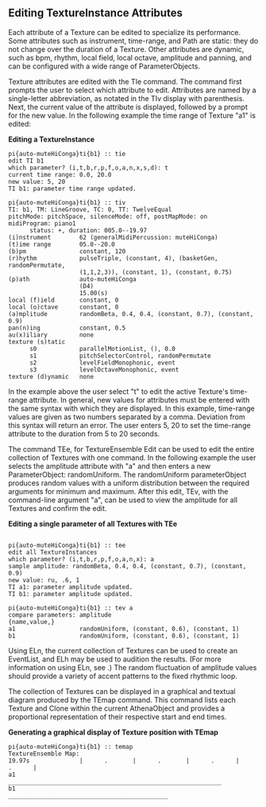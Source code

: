 ## Editing TextureInstance Attributes

Each attribute of a Texture can be edited to specialize its performance. Some attributes such as instrument, time-range, and Path are static: they do not change over the duration of a Texture. Other attributes are dynamic, such as bpm, rhythm, local field, local octave, amplitude and panning, and can be configured with a wide range of ParameterObjects.
      
Texture attributes are edited with the TIe command. The command first prompts the user to select which attribute to edit. Attributes are named by a single-letter abbreviation, as notated in the TIv display with parenthesis. Next, the current value of the attribute is displayed, followed by a prompt for the new value. In the following example the time range of Texture "a1" is edited:
      

**Editing a TextureInstance**

```
pi{auto-muteHiConga}ti{b1} :: tie
edit TI b1
which parameter? (i,t,b,r,p,f,o,a,n,x,s,d): t
current time range: 0.0, 20.0
new value: 5, 20
TI b1: parameter time range updated.

pi{auto-muteHiConga}ti{b1} :: tiv
TI: b1, TM: LineGroove, TC: 0, TT: TwelveEqual
pitchMode: pitchSpace, silenceMode: off, postMapMode: on
midiProgram: piano1
      status: +, duration: 005.0--19.97
(i)nstrument        62 (generalMidiPercussion: muteHiConga)
(t)ime range        05.0--20.0
(b)pm               constant, 120
(r)hythm            pulseTriple, (constant, 4), (basketGen, randomPermutate,
                    (1,1,2,3)), (constant, 1), (constant, 0.75)
(p)ath              auto-muteHiConga
                    (D4)
                    15.00(s)
local (f)ield       constant, 0
local (o)ctave      constant, 0
(a)mplitude         randomBeta, 0.4, 0.4, (constant, 0.7), (constant, 0.9)
pan(n)ing           constant, 0.5
au(x)iliary         none
texture (s)tatic
      s0            parallelMotionList, (), 0.0
      s1            pitchSelectorControl, randomPermutate
      s2            levelFieldMonophonic, event
      s3            levelOctaveMonophonic, event
texture (d)ynamic   none
```

In the example above the user select "t" to edit the active Texture's time-range attribute. In general, new values for attributes must be entered with the same syntax with which they are displayed. In this example, time-range values are given as two numbers separated by a comma. Deviation from this syntax will return an error. The user enters 5, 20 to set the time-range attribute to the duration from 5 to 20 seconds.
      
The command TEe, for TextureEnsemble Edit can be used to edit the entire collection of Textures with one command. In the following example the user selects the amplitude attribute with "a" and then enters a new ParameterObject: randomUniform. The randomUniform parameterObject produces random values with a uniform distribution between the required arguments for minimum and maximum. After this edit, TEv, with the command-line argument "a", can be used to view the amplitude for all Textures and confirm the edit.
      

**Editing a single parameter of all Textures with TEe**

```

pi{auto-muteHiConga}ti{b1} :: tee
edit all TextureInstances
which parameter? (i,t,b,r,p,f,o,a,n,x): a
sample amplitude: randomBeta, 0.4, 0.4, (constant, 0.7), (constant, 0.9)
new value: ru, .6, 1
TI a1: parameter amplitude updated.
TI b1: parameter amplitude updated.

pi{auto-muteHiConga}ti{b1} :: tev a
compare parameters: amplitude
{name,value,}
a1                  randomUniform, (constant, 0.6), (constant, 1)  
b1                  randomUniform, (constant, 0.6), (constant, 1)
```

Using ELn, the current collection of Textures can be used to create an EventList, and ELh may be used to audition the results. (For more information on using ELn, see .) The random fluctuation of amplitude values should provide a variety of accent patterns to the fixed rhythmic loop.
      
The collection of Textures can be displayed in a graphical and textual diagram produced by the TEmap command. This command lists each Texture and Clone within the current AthenaObject and provides a proportional representation of their respective start and end times.
      

**Generating a graphical display of Texture position with TEmap**

```
pi{auto-muteHiConga}ti{b1} :: temap
TextureEnsemble Map:
19.97s              |      .       |      .       |      .      |       .      |
a1                  ____________________________________________________________
b1                                 _____________________________________________
```

